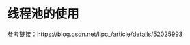 # 线程池的使用

参考链接：https://blog.csdn.net/lipc_/article/details/52025993


<!-- 简要日志线程池 -->
<bean id="ExcutorService" class="java.util.concurrent.ThreadPoolExecutor">  
    <constructor-arg value="${simplelog.executor.corePoolSize}" index="0"/>  
    <constructor-arg value="${simplelog.executor.maximumPoolSize}" index="1"/>  
    <constructor-arg value="${simplelog.executor.keepAliveTime}" index="2"/>  
    <constructor-arg value="SECONDS" index="3" type="java.util.concurrent.TimeUnit"/>  
    <constructor-arg index="4">  
        <bean class="java.util.concurrent.LinkedBlockingQueue">  
            <constructor-arg value="${simplelog.executor.queue.num}"/>  
        </bean>  
    </constructor-arg>  
    <constructor-arg index="5">  
        <bean class="java.util.concurrent.ThreadPoolExecutor$DiscardOldestPolicy"/>  
    </constructor-arg>  
</bean>  

